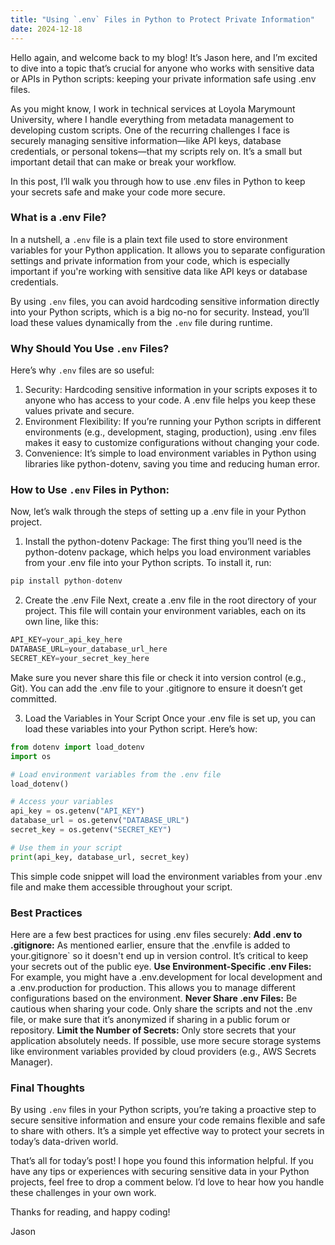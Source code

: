 ```yaml
---
title: "Using `.env` Files in Python to Protect Private Information"
date: 2024-12-18
---
```

Hello again, and welcome back to my blog! It’s Jason here, and I’m excited to dive into a topic that’s crucial for anyone who works with sensitive data or APIs in Python scripts: keeping your private information safe using .env files.

As you might know, I work in technical services at Loyola Marymount University, where I handle everything from metadata management to developing custom scripts. One of the recurring challenges I face is securely managing sensitive information—like API keys, database credentials, or personal tokens—that my scripts rely on. It’s a small but important detail that can make or break your workflow.

In this post, I’ll walk you through how to use .env files in Python to keep your secrets safe and make your code more secure.

### What is a .env File?
In a nutshell, a `.env` file is a plain text file used to store environment variables for your Python application. It allows you to separate configuration settings and private information from your code, which is especially important if you're working with sensitive data like API keys or database credentials.

By using `.env` files, you can avoid hardcoding sensitive information directly into your Python scripts, which is a big no-no for security. Instead, you’ll load these values dynamically from the `.env` file during runtime.

### Why Should You Use `.env` Files?
Here’s why `.env` files are so useful:
1. Security: Hardcoding sensitive information in your scripts exposes it to anyone who has access to your code. A .env file helps you keep these values private and secure.
2. Environment Flexibility: If you’re running your Python scripts in different environments (e.g., development, staging, production), using .env files makes it easy to customize configurations without changing your code.
3. Convenience: It’s simple to load environment variables in Python using libraries like python-dotenv, saving you time and reducing human error.

### How to Use `.env` Files in Python:
Now, let’s walk through the steps of setting up a .env file in your Python project.

1. Install the python-dotenv Package:
The first thing you’ll need is the python-dotenv package, which helps you load environment variables from your .env file into your Python scripts. To install it, run:
```python
pip install python-dotenv
```
2. Create the .env File
Next, create a .env file in the root directory of your project. This file will contain your environment variables, each on its own line, like this:
```python
API_KEY=your_api_key_here
DATABASE_URL=your_database_url_here
SECRET_KEY=your_secret_key_here
```
Make sure you never share this file or check it into version control (e.g., Git). You can add the .env file to your .gitignore to ensure it doesn’t get committed.

3. Load the Variables in Your Script
Once your .env file is set up, you can load these variables into your Python script. Here’s how:
```python
from dotenv import load_dotenv
import os

# Load environment variables from the .env file
load_dotenv()

# Access your variables
api_key = os.getenv("API_KEY")
database_url = os.getenv("DATABASE_URL")
secret_key = os.getenv("SECRET_KEY")

# Use them in your script
print(api_key, database_url, secret_key)
```
This simple code snippet will load the environment variables from your .env file and make them accessible throughout your script.

### Best Practices
Here are a few best practices for using .env files securely:
**Add .env to .gitignore:** As mentioned earlier, ensure that the .envfile is added to your.gitignore` so it doesn't end up in version control. It’s critical to keep your secrets out of the public eye.
**Use Environment-Specific .env Files:** For example, you might have a .env.development for local development and a .env.production for production. This allows you to manage different configurations based on the environment.
**Never Share .env Files:** Be cautious when sharing your code. Only share the scripts and not the .env file, or make sure that it’s anonymized if sharing in a public forum or repository.
**Limit the Number of Secrets:** Only store secrets that your application absolutely needs. If possible, use more secure storage systems like environment variables provided by cloud providers (e.g., AWS Secrets Manager).

### Final Thoughts
By using `.env` files in your Python scripts, you’re taking a proactive step to secure sensitive information and ensure your code remains flexible and safe to share with others. It’s a simple yet effective way to protect your secrets in today’s data-driven world.

That’s all for today’s post! I hope you found this information helpful. If you have any tips or experiences with securing sensitive data in your Python projects, feel free to drop a comment below. I’d love to hear how you handle these challenges in your own work.

Thanks for reading, and happy coding!

Jason